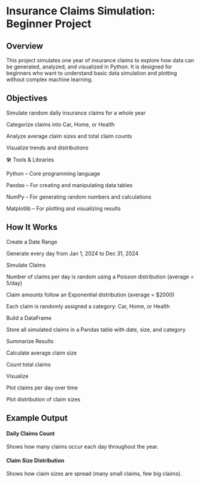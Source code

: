 # Insurance Claims Simulation: Beginner Project
## Overview

This project simulates one year of insurance claims to explore how data can be generated, analyzed, and visualized in Python.
It is designed for beginners who want to understand basic data simulation and plotting without complex machine learning.

## Objectives

Simulate random daily insurance claims for a whole year

Categorize claims into Car, Home, or Health

Analyze average claim sizes and total claim counts

Visualize trends and distributions

🛠️ Tools & Libraries

Python – Core programming language

Pandas – For creating and manipulating data tables

NumPy – For generating random numbers and calculations

Matplotlib – For plotting and visualizing results

## How It Works

Create a Date Range

Generate every day from Jan 1, 2024 to Dec 31, 2024

Simulate Claims

Number of claims per day is random using a Poisson distribution (average = 5/day)

Claim amounts follow an Exponential distribution (average = $2000)

Each claim is randomly assigned a category: Car, Home, or Health

Build a DataFrame

Store all simulated claims in a Pandas table with date, size, and category

Summarize Results

Calculate average claim size

Count total claims

Visualize

Plot claims per day over time

Plot distribution of claim sizes

## Example Output
#### Daily Claims Count

Shows how many claims occur each day throughout the year.


#### Claim Size Distribution

Shows how claim sizes are spread (many small claims, few big claims).
